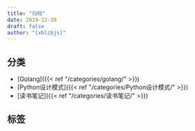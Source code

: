 ```yaml
---
title: "归档"
date: 2019-12-30
draft: false
author: "[xblzbjs]"
---
```


## 分类
- [Golang]({{< ref "/categories/golang/" >}})
- [Python设计模式]({{< ref "/categories/Python设计模式/" >}})
- [读书笔记]({{< ref "/categories/读书笔记/" >}})

## 标签

